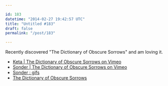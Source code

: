 ```yaml
---

id: 183
datetime: "2014-02-27 19:42:57 UTC"
title: "Untitled #183"
draft: false
permalink: "/post/183"

---
```


Recently discovered "The Dictionary of Obscure Sorrows" and am loving it. 

 
 * [Keta | The Dictionary of Obscure Sorrows on Vimeo](https://vimeo.com/83258629)
 * [Sonder | The Dictionary of Obscure Sorrows on Vimeo](http://vimeo.com/80318195)
 * [Sonder : gifs](http://www.reddit.com/r/gifs/comments/15qb24/sonder/)
 * [The Dictionary of Obscure Sorrows](https://www.dictionaryofobscuresorrows.com/)




